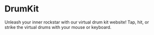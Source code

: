# DrumKit
 Unleash your inner rockstar with our virtual drum kit website! Tap, hit, or strike the virtual drums with your mouse or keyboard.
